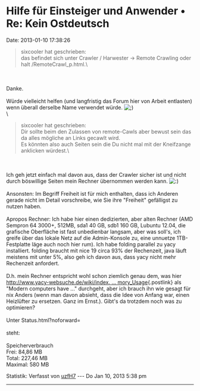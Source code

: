 Hilfe für Einsteiger und Anwender • Re: Kein Ostdeutsch
=======================================================

Date: 2013-01-10 17:38:26

> <div>
>
> sixcooler hat geschrieben:\
> das befindet sich unter Crawler / Harwester -\> Remote Crawling oder
> halt /RemoteCrawl\_p.html.\
>
> </div>

\
\
Danke.\
\
Würde vielleicht helfen (und langfristig das Forum hier von Arbeit
entlasten) wenn überall derselbe Name verwendet würde.
![;)](http://forum.yacy-websuche.de/images/smilies/icon_e_wink.gif "Wink")\
\

> <div>
>
> sixcooler hat geschrieben:\
> Dir sollte beim den Zulassen von remote-Cawls aber bewust sein das da
> alles mögliche an Links gecawlt wird.\
> Es könnten also auch Seiten sein die Du nicht mal mit der Kneifzange
> anklicken würdest.\
>
> </div>

\
\
Ich geh jetzt einfach mal davon aus, dass der Crawler sicher ist und
nicht durch böswillige Seiten mein Rechner übernommen werden kann.
![:)](http://forum.yacy-websuche.de/images/smilies/icon_e_smile.gif "Smile")\
\
Ansonsten: Im Begriff Freiheit ist für mich enthalten, dass ich Anderen
gerade nicht im Detail vorschreibe, wie Sie ihre \"Freiheit\" gefälligst
zu nutzen haben.\
\
Apropos Rechner: Ich habe hier einen dedizierten, aber alten Rechner
(AMD Sempron 64 3000+, 512MB, sda1 40 GB, sdb1 160 GB, Lubuntu 12.04,
die grafische Oberfläche ist fast unbedienbar langsam, aber was soll\'s,
ich greife über das lokale Netz auf die Admin-Konsole zu, eine unnuetze
1TB-Festplatte läge auch noch hier rum). Ich habe folding parallel zu
yacy installiert. folding braucht mit nice 19 circa 93% der Rechenzeit,
java läuft meistens mit unter 5%, also geh ich davon aus, dass yacy
nicht mehr Rechenzeit anfordert.\
\
D.h. mein Rechner entspricht wohl schon ziemlich genau dem, was hier
[http://www.yacy-websuche.de/wiki/index. \...
mory\_Usage](http://www.yacy-websuche.de/wiki/index.php/En:Performance#Increase_Memory_Usage){.postlink}
als \"Modern computers have \...\" durchgeht, aber ich brauch ihn wie
gesagt für nix Anders (wenn man davon absieht, dass die Idee von Anfang
war, einen Heizlüfter zu ersetzen. Ganz im Ernst.). Gibt\'s da trotzdem
noch was zu optimieren?\
\
Unter Status.html?noforward=\
\
steht:\
\
Speicherverbrauch\
Frei: 84,86 MB\
Total: 227,46 MB\
Maximal: 580 MB

Statistik: Verfasst von
[uzfH7](http://forum.yacy-websuche.de/memberlist.php?mode=viewprofile&u=683)
--- Do Jan 10, 2013 5:38 pm

------------------------------------------------------------------------

